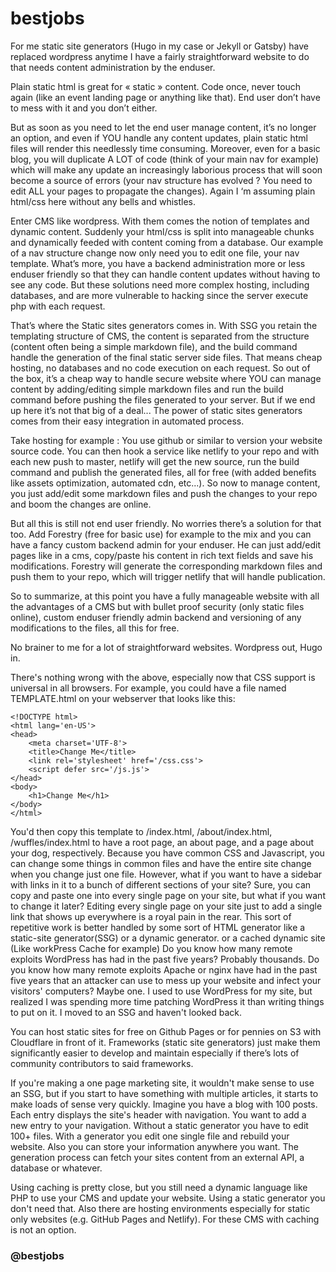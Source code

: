 # bestjobs

For me static site generators (Hugo in my case or Jekyll or Gatsby) have replaced wordpress anytime I have a fairly straightforward website to do that needs content administration by the enduser.

Plain static html is great for « static » content. Code once, never touch again (like an event landing page or anything like that). End user don’t have to mess with it and you don’t either.

But as soon as you need to let the end user manage content, it’s no longer an option, and even if YOU handle any content updates, plain static html files will render this needlessly time consuming. Moreover, even for a basic blog, you will duplicate A LOT of code (think of your main nav for example) which will make any update an increasingly laborious process that will soon become a source of errors (your nav structure has evolved ? You need to edit ALL your pages to propagate the changes). Again I ‘m assuming plain html/css here without any bells and whistles.

Enter CMS like wordpress. With them comes the notion of templates and dynamic content. Suddenly your html/css is split into manageable chunks and dynamically feeded with content coming from a database. Our example of a nav structure change now only need you to edit one file, your nav template. What’s more, you have a backend administration more or less enduser friendly so that they can handle content updates without having to see any code. But these solutions need more complex hosting, including databases, and are more vulnerable to hacking since the server execute php with each request.

That’s where the Static sites generators comes in. With SSG you retain the templating structure of CMS, the content is separated from the structure (content often being a simple markdown file), and the build command handle the generation of the final static server side files. That means cheap hosting, no databases and no code execution on each request. So out of the box, it’s a cheap way to handle secure website where YOU can manage content by adding/editing simple markdown files and run the build command before pushing the files generated to your server. But if we end up here it’s not that big of a deal... The power of static sites generators comes from their easy integration in automated process.

Take hosting for example : You use github or similar to version your website source code. You can then hook a service like netlify to your repo and with each new push to master, netlify will get the new source, run the build command and publish the generated files, all for free (with added benefits like assets optimization, automated cdn, etc...). So now to manage content, you just add/edit some markdown files and push the changes to your repo and boom the changes are online.

But all this is still not end user friendly. No worries there’s a solution for that too. Add Forestry (free for basic use) for example to the mix and you can have a fancy custom backend admin for your enduser. He can just add/edit pages like in a cms, copy/paste his content in rich text fields and save his modifications. Forestry will generate the corresponding markdown files and push them to your repo, which will trigger netlify that will handle publication.

So to summarize, at this point you have a fully manageable website with all the advantages of a CMS but with bullet proof security (only static files online), custom enduser friendly admin backend and versioning of any modifications to the files, all this for free.

No brainer to me for a lot of straightforward websites. Wordpress out, Hugo in.

There's nothing wrong with the above, especially now that CSS support is universal in all browsers. For example, you could have a file named TEMPLATE.html on your webserver that looks like this:
```
<!DOCTYPE html>
<html lang='en-US'>
<head>
    <meta charset='UTF-8'>
    <title>Change Me</title>
    <link rel='stylesheet' href='/css.css'>
    <script defer src='/js.js'>
</head>
<body>
    <h1>Change Me</h1>
</body>
</html>
```
You'd then copy this template to /index.html, /about/index.html, /wuffles/index.html to have a root page, an about page, and a page about your dog, respectively. Because you have common CSS and Javascript, you can change some things in common files and have the entire site change when you change just one file.
However, what if you want to have a sidebar with links in it to a bunch of different sections of your site? Sure, you can copy and paste one into every single page on your site, but what if you want to change it later? Editing every single page on your site just to add a single link that shows up everywhere is a royal pain in the rear. This sort of repetitive work is better handled by some sort of HTML generator like a static-site generator(SSG) or a dynamic generator.
or a cached dynamic site (Like workPress Cache for example)
Do you know how many remote exploits WordPress has had in the past five years? Probably thousands. Do you know how many remote exploits Apache or nginx have had in the past five years that an attacker can use to mess up your website and infect your visitors' computers? Maybe one. I used to use WordPress for my site, but realized I was spending more time patching WordPress it than writing things to put on it. I moved to an SSG and haven't looked back.

You can host static sites for free on Github Pages or for pennies on S3 with Cloudflare in front of it.
Frameworks (static site generators) just make them significantly easier to develop and maintain especially if there’s lots of community contributors to said frameworks.

If you're making a one page marketing site, it wouldn't make sense to use an SSG, but if you start to have something with multiple articles, it starts to make loads of sense very quickly.
Imagine you have a blog with 100 posts. Each entry displays the site's header with navigation. You want to add a new entry to your navigation. Without a static generator you have to edit 100+ files. With a generator you edit one single file and rebuild your website. Also you can store your information anywhere you want. The generation process can fetch your sites content from an external API, a database or whatever.

Using caching is pretty close, but you still need a dynamic language like PHP to use your CMS and update your website. Using a static generator you don't need that. Also there are hosting environments especially for static only websites (e.g. GitHub Pages and Netlify). For these CMS with caching is not an option.
### @bestjobs
